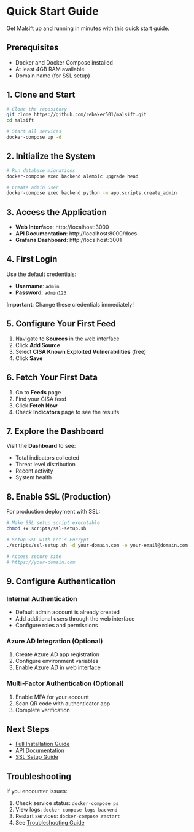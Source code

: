 # Quick Start Guide

Get Malsift up and running in minutes with this quick start guide.

## Prerequisites

- Docker and Docker Compose installed
- At least 4GB RAM available
- Domain name (for SSL setup)

## 1. Clone and Start

```bash
# Clone the repository
git clone https://github.com/rebaker501/malsift.git
cd malsift

# Start all services
docker-compose up -d
```

## 2. Initialize the System

```bash
# Run database migrations
docker-compose exec backend alembic upgrade head

# Create admin user
docker-compose exec backend python -m app.scripts.create_admin
```

## 3. Access the Application

- **Web Interface**: http://localhost:3000
- **API Documentation**: http://localhost:8000/docs
- **Grafana Dashboard**: http://localhost:3001

## 4. First Login

Use the default credentials:
- **Username**: `admin`
- **Password**: `admin123`

**Important**: Change these credentials immediately!

## 5. Configure Your First Feed

1. Navigate to **Sources** in the web interface
2. Click **Add Source**
3. Select **CISA Known Exploited Vulnerabilities** (free)
4. Click **Save**

## 6. Fetch Your First Data

1. Go to **Feeds** page
2. Find your CISA feed
3. Click **Fetch Now**
4. Check **Indicators** page to see the results

## 7. Explore the Dashboard

Visit the **Dashboard** to see:
- Total indicators collected
- Threat level distribution
- Recent activity
- System health

## 8. Enable SSL (Production)

For production deployment with SSL:

```bash
# Make SSL setup script executable
chmod +x scripts/ssl-setup.sh

# Setup SSL with Let's Encrypt
./scripts/ssl-setup.sh -d your-domain.com -e your-email@domain.com

# Access secure site
# https://your-domain.com
```

## 9. Configure Authentication

### Internal Authentication
- Default admin account is already created
- Add additional users through the web interface
- Configure roles and permissions

### Azure AD Integration (Optional)
1. Create Azure AD app registration
2. Configure environment variables
3. Enable Azure AD in web interface

### Multi-Factor Authentication (Optional)
1. Enable MFA for your account
2. Scan QR code with authenticator app
3. Complete verification

## Next Steps

- [Full Installation Guide](installation.md)
- [API Documentation](api/overview.md)
- [SSL Setup Guide](deployment/ssl.md)

## Troubleshooting

If you encounter issues:

1. Check service status: `docker-compose ps`
2. View logs: `docker-compose logs backend`
3. Restart services: `docker-compose restart`
4. See [Troubleshooting Guide](troubleshooting/common-issues.md)
